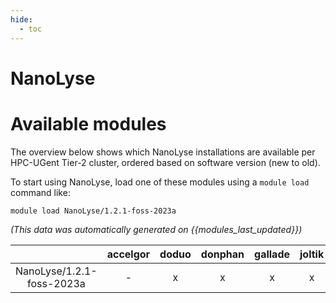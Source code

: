 ```yaml
---
hide:
  - toc
---
```


NanoLyse
========

# Available modules


The overview below shows which NanoLyse installations are available per HPC-UGent Tier-2 cluster, ordered based on software version (new to old).

To start using NanoLyse, load one of these modules using a `module load` command like:

```shell
module load NanoLyse/1.2.1-foss-2023a
```

*(This data was automatically generated on {{modules_last_updated}})*  

| |accelgor|doduo|donphan|gallade|joltik|litleo|shinx|
| :---: | :---: | :---: | :---: | :---: | :---: | :---: | :---: |
|NanoLyse/1.2.1-foss-2023a|-|x|x|x|x|x|x|
